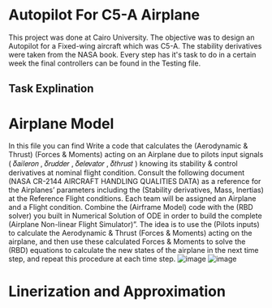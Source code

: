 # Autopilot For C5-A Airplane
This project was done at Cairo University. The objective was to design an Autopilot for a Fixed-wing aircraft which was C5-A. The stability derivatives were taken from the NASA book. Every step has it's task to do in a certain week the final controllers can be found in the Testing file.
## Task Explination
# Airplane Model
In this file you can find Write a code that calculates the (Aerodynamic & Thrust) (Forces & Moments) acting on an Airplane due to pilots input signals ( 𝛿𝑎𝑖𝑙𝑒𝑟𝑜𝑛 , 𝛿𝑟𝑢𝑑𝑑𝑒𝑟 , 𝛿𝑒𝑙𝑒𝑣𝑎𝑡𝑜𝑟 , 𝛿𝑡ℎ𝑟𝑢𝑠𝑡 ) knowing its stability & control derivatives at nominal flight condition. 
Consult the following document (NASA CR-2144 AIRCRAFT HANDLING QUALITIES DATA) as a reference for the Airplanes’ parameters including the (Stability derivatives, Mass, Inertias) at the Reference Flight conditions. Each team will be assigned an Airplane and a Flight condition. 
Combine the (Airframe Model) code with the (RBD solver) you built in Numerical Solution of ODE in order to build the complete (Airplane Non-linear Flight Simulator)”. The idea is to use the (Pilots inputs) to calculate the Aerodynamic & Thrust (Forces & Moments) acting on the airplane, and then use these calculated Forces & Moments to solve the (RBD) equations to calculate the new states of the 
airplane in the next time step, and repeat this procedure at each time step. 
![image](https://github.com/user-attachments/assets/36b474c3-e602-4d0c-b3e2-a9ce70abd38b)
![image](https://github.com/user-attachments/assets/2dc911f1-1168-4664-b25d-662d5e92b7d2)
# Linerization and Approximation

